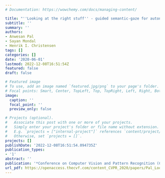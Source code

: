 ```yaml
---
# Documentation: https://wowchemy.com/docs/managing-content/

title: "''Looking at the right stuff'' - guided semantic-gaze for autonomous driving"
subtitle: ''
summary: ''
authors:
- Anwesan Pal
- Sayan Mondal
- Henrik I. Christensen
tags: []
categories: []
date: '2020-06-01'
lastmod: 2022-12-08T16:51:54Z
featured: false
draft: false

# Featured image
# To use, add an image named `featured.jpg/png` to your page's folder.
# Focal points: Smart, Center, TopLeft, Top, TopRight, Left, Right, BottomLeft, Bottom, BottomRight.
image:
  caption: ''
  focal_point: ''
  preview_only: false

# Projects (optional).
#   Associate this post with one or more of your projects.
#   Simply enter your project's folder or file name without extension.
#   E.g. `projects = ["internal-project"]` references `content/project/deep-learning/index.md`.
#   Otherwise, set `projects = []`.
projects: []
publishDate: '2022-12-08T16:51:54.094735Z'
publication_types:
- '1'
abstract: ''
publication: '*Conference on Computer Vision and Pattern Recognition (CVPR)*'
url_pdf: https://openaccess.thecvf.com/content_CVPR_2020/papers/Pal_Looking_at_the_Right_Stuff_-_Guided_Semantic-Gaze_for_Autonomous_CVPR_2020_paper.pdf
---
```

